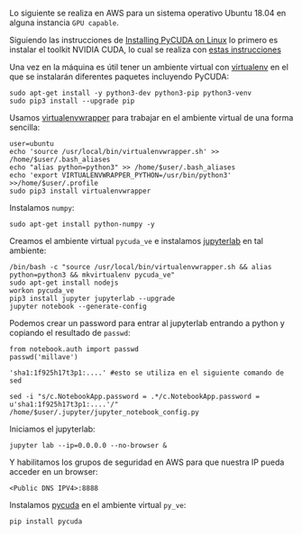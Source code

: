 Lo siguiente se realiza en AWS para un sistema operativo Ubuntu 18.04 en alguna instancia `GPU capable`.

Siguiendo las instrucciones de [Installing PyCUDA on Linux](https://wiki.tiker.net/PyCuda/Installation/Linux) lo primero es instalar el toolkit NVIDIA CUDA, lo cual se realiza con [estas instrucciones](https://github.com/ITAM-DS/analisis-numerico-computo-cientifico/tree/master/C/extensiones_a_C/CUDA/instalacion#amazon-web-services)


Una vez en la máquina es útil tener un ambiente virtual con [virtualenv](https://virtualenv.pypa.io/en/latest/) en el que se instalarán diferentes paquetes incluyendo PyCUDA:

```
sudo apt-get install -y python3-dev python3-pip python3-venv
sudo pip3 install --upgrade pip 
```

Usamos [virtualenvwrapper](https://virtualenvwrapper.readthedocs.io/en/latest/) para trabajar en el ambiente virtual de una forma sencilla:

```
user=ubuntu
echo 'source /usr/local/bin/virtualenvwrapper.sh' >> /home/$user/.bash_aliases
echo "alias python=python3" >> /home/$user/.bash_aliases
echo 'export VIRTUALENVWRAPPER_PYTHON=/usr/bin/python3' >>/home/$user/.profile
sudo pip3 install virtualenvwrapper
```

Instalamos `numpy`:

```
sudo apt-get install python-numpy -y
```


Creamos el ambiente virtual `pycuda_ve` e instalamos [jupyterlab](https://jupyterlab.readthedocs.io/en/stable/) en tal ambiente:

```
/bin/bash -c "source /usr/local/bin/virtualenvwrapper.sh && alias python=python3 && mkvirtualenv pycuda_ve"
sudo apt-get install nodejs
workon pycuda_ve
pip3 install jupyter jupyterlab --upgrade
jupyter notebook --generate-config
```

Podemos crear un password para entrar al jupyterlab entrando a python y copiando el resultado de `passwd`:

```
from notebook.auth import passwd
passwd('millave')

'sha1:1f925h17t3p1:....' #esto se utiliza en el siguiente comando de sed
```

```
sed -i "s/c.NotebookApp.password = .*/c.NotebookApp.password = u'sha1:1f925h17t3p1:....'/" /home/$user/.jupyter/jupyter_notebook_config.py
```


Iniciamos el jupyterlab:

```
jupyter lab --ip=0.0.0.0 --no-browser &
```

Y habilitamos los grupos de seguridad en AWS para que nuestra IP pueda acceder en un browser:

```
<Public DNS IPV4>:8888
```

Instalamos [pycuda](https://documen.tician.de/pycuda/) en el ambiente virtual `py_ve`:

```
pip install pycuda
```



